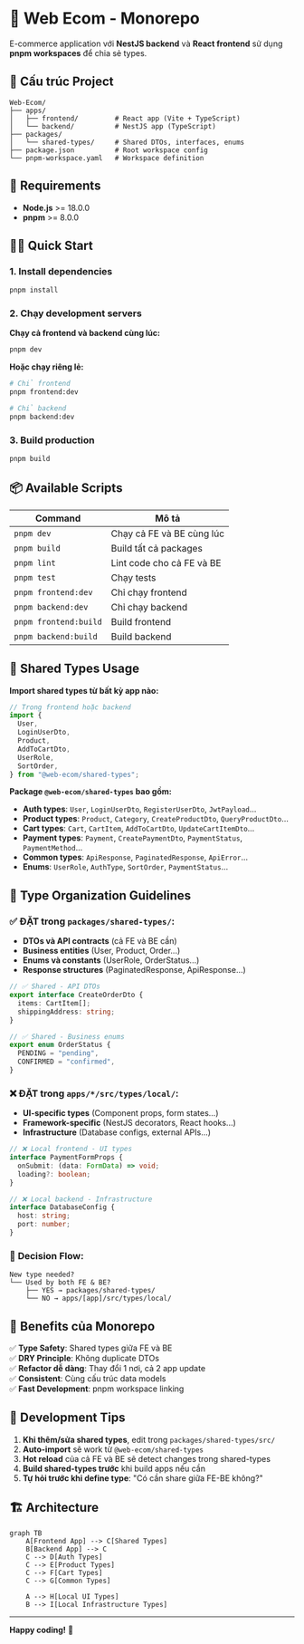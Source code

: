 # 🚀 Web Ecom - Monorepo

E-commerce application với **NestJS backend** và **React frontend** sử dụng **pnpm workspaces** để chia sẻ types.

## 📁 **Cấu trúc Project**

```
Web-Ecom/
├── apps/
│   ├── frontend/         # React app (Vite + TypeScript)
│   └── backend/          # NestJS app (TypeScript)
├── packages/
│   └── shared-types/     # Shared DTOs, interfaces, enums
├── package.json          # Root workspace config
└── pnpm-workspace.yaml   # Workspace definition
```

## 🧰 **Requirements**

- **Node.js** >= 18.0.0
- **pnpm** >= 8.0.0

## 🏃‍♂️ **Quick Start**

### 1. Install dependencies

```bash
pnpm install
```

### 2. Chạy development servers

**Chạy cả frontend và backend cùng lúc:**

```bash
pnpm dev
```

**Hoặc chạy riêng lẻ:**

```bash
# Chỉ frontend
pnpm frontend:dev

# Chỉ backend
pnpm backend:dev
```

### 3. Build production

```bash
pnpm build
```

## 📦 **Available Scripts**

| Command               | Mô tả                     |
| --------------------- | ------------------------- |
| `pnpm dev`            | Chạy cả FE và BE cùng lúc |
| `pnpm build`          | Build tất cả packages     |
| `pnpm lint`           | Lint code cho cả FE và BE |
| `pnpm test`           | Chạy tests                |
| `pnpm frontend:dev`   | Chỉ chạy frontend         |
| `pnpm backend:dev`    | Chỉ chạy backend          |
| `pnpm frontend:build` | Build frontend            |
| `pnpm backend:build`  | Build backend             |

## 🔗 **Shared Types Usage**

**Import shared types từ bất kỳ app nào:**

```typescript
// Trong frontend hoặc backend
import {
  User,
  LoginUserDto,
  Product,
  AddToCartDto,
  UserRole,
  SortOrder,
} from "@web-ecom/shared-types";
```

**Package `@web-ecom/shared-types` bao gồm:**

- **Auth types**: `User`, `LoginUserDto`, `RegisterUserDto`, `JwtPayload`...
- **Product types**: `Product`, `Category`, `CreateProductDto`, `QueryProductDto`...
- **Cart types**: `Cart`, `CartItem`, `AddToCartDto`, `UpdateCartItemDto`...
- **Payment types**: `Payment`, `CreatePaymentDto`, `PaymentStatus`, `PaymentMethod`...
- **Common types**: `ApiResponse`, `PaginatedResponse`, `ApiError`...
- **Enums**: `UserRole`, `AuthType`, `SortOrder`, `PaymentStatus`...

## 📝 **Type Organization Guidelines**

### ✅ **ĐẶT trong `packages/shared-types/`:**

- **DTOs và API contracts** (cả FE và BE cần)
- **Business entities** (User, Product, Order...)
- **Enums và constants** (UserRole, OrderStatus...)
- **Response structures** (PaginatedResponse, ApiResponse...)

```typescript
// ✅ Shared - API DTOs
export interface CreateOrderDto {
  items: CartItem[];
  shippingAddress: string;
}

// ✅ Shared - Business enums
export enum OrderStatus {
  PENDING = "pending",
  CONFIRMED = "confirmed",
}
```

### ❌ **ĐẶT trong `apps/*/src/types/local/`:**

- **UI-specific types** (Component props, form states...)
- **Framework-specific** (NestJS decorators, React hooks...)
- **Infrastructure** (Database configs, external APIs...)

```typescript
// ❌ Local frontend - UI types
interface PaymentFormProps {
  onSubmit: (data: FormData) => void;
  loading?: boolean;
}

// ❌ Local backend - Infrastructure
interface DatabaseConfig {
  host: string;
  port: number;
}
```

### 🤔 **Decision Flow:**

```
New type needed?
└── Used by both FE & BE?
    ├── YES → packages/shared-types/
    └── NO → apps/[app]/src/types/local/
```

## 🎯 **Benefits của Monorepo**

✅ **Type Safety**: Shared types giữa FE và BE  
✅ **DRY Principle**: Không duplicate DTOs  
✅ **Refactor dễ dàng**: Thay đổi 1 nơi, cả 2 app update  
✅ **Consistent**: Cùng cấu trúc data models  
✅ **Fast Development**: pnpm workspace linking

## 🔧 **Development Tips**

1. **Khi thêm/sửa shared types**, edit trong `packages/shared-types/src/`
2. **Auto-import** sẽ work từ `@web-ecom/shared-types`
3. **Hot reload** của cả FE và BE sẽ detect changes trong shared-types
4. **Build shared-types trước** khi build apps nếu cần
5. **Tự hỏi trước khi define type**: "Có cần share giữa FE-BE không?"

## 🏗️ **Architecture**

```mermaid
graph TB
    A[Frontend App] --> C[Shared Types]
    B[Backend App] --> C
    C --> D[Auth Types]
    C --> E[Product Types]
    C --> F[Cart Types]
    C --> G[Common Types]

    A --> H[Local UI Types]
    B --> I[Local Infrastructure Types]
```

---

**Happy coding!** 🎉
